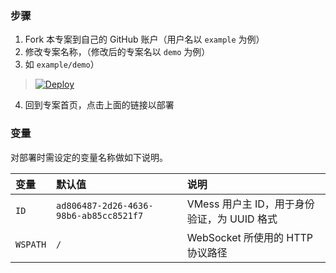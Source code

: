 

### 步骤

 1. Fork 本专案到自己的 GitHub 账户（用户名以 `example` 为例）
 2. 修改专案名称，（修改后的专案名以 `demo` 为例）
 3. 如 `example/demo`）

> [![Deploy](https://www.herokucdn.com/deploy/button.png)](https://dashboard.heroku.com/new?template=https://github.com/me26530/xxjxxj)

 4. 回到专案首页，点击上面的链接以部署

### 变量

对部署时需设定的变量名称做如下说明。

| 变量 | 默认值 | 说明 |
| :--- | :--- | :--- |
| `ID` | `ad806487-2d26-4636-98b6-ab85cc8521f7` | VMess 用户主 ID，用于身份验证，为 UUID 格式 |
| `WSPATH` | `/` | WebSocket 所使用的 HTTP 协议路径 |

